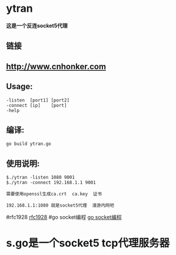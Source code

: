 # ytran
**这是一个反连socket5代理**

## 链接
## http://www.cnhonker.com

## Usage:
	-listen	 [port1] [port2]
	-connect [ip]	 [port]
	-help
## 编译:
    go build ytran.go
## 使用说明:
    $./ytran -listen 1080 9001
    $./ytran -connect 192.168.1.1 9001
    
    需要使用openssl生成ca.crt  ca.key  证书
    
    192.168.1.1:1080 就是socket5代理  漫游内网吧
#rfc1928
[rfc1928](http://blog.csdn.net/mycoolx/article/details/7496564)
#go socket编程
[go socket编程](http://www.cnblogs.com/leoncfor/p/5009263.html)
# s.go是一个socket5 tcp代理服务器